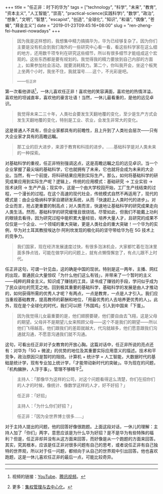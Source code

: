 +++
title = "任正非：时下的华为"
tags = ["technology", "科学", "未来", "教育", "资本主义", "人工智能", "崇高", "practical-science(实践科学)", "数学", "政治", "想象", "文明", "智慧", "escapist", "创造", "全球化", "知识", "和谐", "偶像", "苍蝇", "拜金主义"]
date = "2019-01-23T09:45:16+08:00"
slug = "ren-zheng-fei-huawei-nowadays"
+++

> 因为我是这样想的，我想集中精力搞搞华为，华为已经够复杂了。因为你们主要是没有机会到我们海外的一些研究中心看一看，看这些科学家在这么细的地方，还用数千项专利在研究这些细节，所以有很多细节才能组成这个宏观的。这些东西都是要有规划的。我觉得我的精力要放到自己内部的方面上，如果参加社会活动，就要消耗精力。第二个，你叫我开会，坐这个板凳上坐两个小时，我坐不住，我就溜号……这个，不光彩是吧。
>
> ——`任正非`

第一次看他讲话[^1]，一休儿喜欢任正非！喜欢他的笑容满面，喜欢他的热情洋溢，喜欢他的坦诚直率，喜欢他的豪言壮语！当然，一休儿最看重的，是他的远见卓识。

> 我觉得未来二三十年，人类社会要发生天翻地覆的变化，至少是生产方式会发生天翻地覆的变化，特别是工业、农业，会发生非常大的变化。

这是普通人不具有，但企业家都具有的前瞻性，且上升到了人类社会层次——只有大企业家才具有的高瞻远瞩。

> 那工业的巨大进步，来源于教育和科技的进步。……基础科学是对人类未来的一种探索。

对基础科学的重视，任正非特别强调这点，这是高瞻远瞩之后的远见卓识。当一个企业掌握了最尖端的基础科学，它也就拥有了未来，它也就将会成为未来的大企业。当然，有一个前提，将科研结果应用到实际生产。那么，如何将基础科学的研究成果应用到实际生产呢？逻辑上，传统的应用模式：基础研究 → 工业实验 → 技术诀窍 → 生产产品；现实中，这是一个由大学校园开始，工厂生产线结束的过程，一个漫长的过程。在这个高速的现代社会，传统模式自然不再适用了，现代的模式是：由企业吸纳科学家自建研发系统，从而「快速赶上人类时代的进步」。对企业而言，抢占更重要的制高点；对人类而言，快速地让基础科学的研究成果走向人类生活。然而，基础科学的研究缓慢且很烧钱。尽管如此，但我们不能戴上功利的眼镜去看待，因为研究过程中能积累大量经验，培养大量人才，且研究的成果不仅仅是一个企业、一个领域的重大突破，更是人类社会的重大突破！一个华为的实例，华为对土耳其教授埃达尔·阿利坎发现的极化码的坚守带给华为在 5G 技术上的竞争力。

> 我们国家，现在经济发展速度过快，有很多泡沫机会，大家都忙着在泡沫里面多挣点钱，可能在做学问的问题上，就有点懒惰懈怠了，有点儿跟不上时代。

任正非这句，可谓一针见血，这的确是中国的现状。特别是这一两年，主播、网红的出现，普通民众大量惊叹「为什么他们这么有钱」，并带来了一个暂时的主义——纯粹的拜金主义。知识成了赚钱的工具，读书成了赚钱的手段，学问似乎成为了民众谈吐的荒芜之地。回到极其重要的基础科学，基础科学的发展是由人才推动的，如何获得所需的优秀人才呢？有两点，一点是教育，一点是人才引入。我们应当重视基础教育，提高教师的薪酬和地位，「用最优秀的人去培养更优秀的人」。此外，现在是个全球化的时代，我们可以把「外国鸡」引入到中国来「下蛋」。

> 因为我觉得儿女最重要的是，他们翅膀要硬，他们要自由去飞翔，这是父母的期望。父母并不是期望儿女来照顾父母——这个不是我们的期望——所以他们飞得越高，他们跟我们的差距就越大，代沟就越多，他们愿意跟我们沟通就沟通，不愿意沟通我们就不沟通。

这句，可看出任正非对子女教育的开放心胸。这篇对话中，任正非所说的亮点还有：对华为「5G + 微波」的优势的地位及其重要实际应用意义的描述。技术和平竞争，政治原因只是暂时的阻挠。计算机 + 统计学 = 人工智能，大数据时代的基础是统计学，现有专业加上统计学，「才能带动新时代的突破」。华为现在的问题，「机构臃肿，人浮于事」，管理不够精干[^2]。

> 主持人：「那像华为这样的公司，对这个问题看得这么清楚，你们在招你们的人才的时候，像统计、像数学这样的人才，好不好招？」
>
> 任正非：「好招」
>
> 主持人：「为什么你们好招？」
>
> 任正非：「因为全世界博士很多……」

对于主持人提出的问题，他的回答好像很跑题。上面这段对话，一休儿的理解：主持人加了「你们」两字，意思应该是为什么华为好招？是不是华为有些特殊的福利？但是，任正非却并没有从这方面来回答，而好像是从一个跑题的方面来回答。其实，究其根本，应该是任正非对很多问题有自己的思考，或者说任正非有自己独特的世界观，所以对于任一问题，都倾向于从自己的世界观中引出回答。他也喜欢跑题，这是一休儿喜欢任正非的最后一点，可能比较奇异。

---

[^1]: 视频的链接：[YouTube](https://www.youtube.com/watch?v=ywQUez_yrvQ)、[腾讯视频](https://v.qq.com/x/cover/um2mol5jghdldxi/c0829straih.html)。
[^2]: 更多：[集权管理与去中心化](/idea/centralization-and-decentralization/)。
